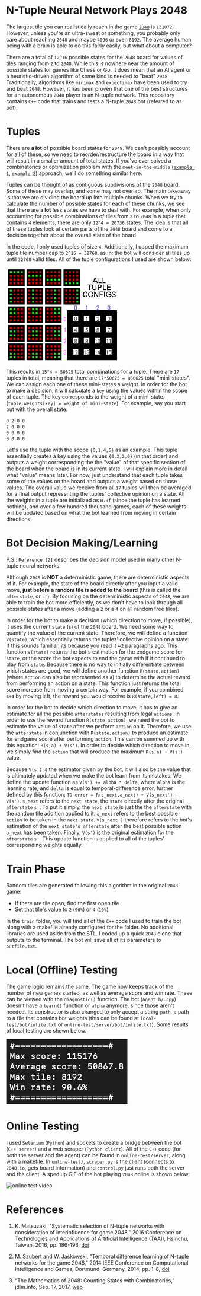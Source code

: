 # N-Tuple Neural Network Plays 2048

The largest tile you can realistically reach in the game [`2048`](https://2048.io) is `131072`. However, unless you're an ultra-sweat or something, you probably only care about reaching `2048` and maybe `4096` or even `8192`. The average human being with a brain is able to do this fairly easily, but what about a computer?

There are a total of `12^16` possible states for the `2048` board for values of tiles ranging from `2` to `2048`. While this is nowhere near the amount of possible states for games like Chess or Go, it does mean that an AI agent or a heuristic-driven algorithm of some kind is needed to "beat" `2048`. Traditionally, algorithms like `minimax` and `expectimax` have been used to try and beat `2048`. However, it has been proven that one of the best structures for an autonomous `2048` player is an N-tuple network. This repository contains `C++` code that trains and tests a N-tuple `2048` bot (referred to as bot).

# Tuples

There are **a lot** of possible board states for `2048`. We can't possibly account for all of these, so we need to reorder/restructure the board in a way that will result in a smaller amount of total states. If you've ever solved a combinatorics or optimization problem with the `meet-in-the-middle` ([`example 1`](https://leetcode.com/problems/partition-array-into-two-arrays-to-minimize-sum-difference/description/), [`example 2`](https://leetcode.com/problems/closest-subsequence-sum/description/)) approach, we'll do something similar here.

Tuples can be thought of as contiguous subdivisions of the `2048` board. Some of these may overlap, and some may not overlap. The main takeaway is that we are dividing the board up into multiple chunks. When we try to calculate the number of possible states for each of these chunks, we see that there are **a lot** less states we have to deal with. For example, when only accounting for possible combinations of tiles from `2` to `2048` in a tuple that contains `4` elements, there are only `12^4 = 20736` states. The idea is that all of these tuples look at certain parts of the `2048` board and come to a decision together about the overall state of the board.

In the code, I only used tuples of size `4`. Additionally, I upped the maximum tuple tile number cap to `2^15 = 32768`, as in: the bot will consider all tiles up until `32768` valid tiles. All of the tuple configurations I used are shown below:

![all 4-tuples](visuals/all-tuples.png)

This results in `15^4 = 50625` total combinations for a tuple. There are `17` tuples in total, meaning that there are `17*50625 = 860625` total "mini-states". We can assign each one of these mini-states a weight. In order for the bot to make a decision, it will calculate a `key` using the values within the scope of each tuple. The key corresponds to the weight of a mini-state. (`tuple.weights[key] = weight of mini-state`). For example, say you start out with the overall state:

```{c++}
0 2 0 0
2 0 0 0
0 0 0 0
0 0 0 0
```

Let's use the tuple with the scope `{0,1,4,5}` as an example. This tuple essentially creates a key using the values `{0,2,2,0}` (in that order) and outputs a weight corresponding the the "value" of that specific section of the board when the board is in its current state. I will explain more in detail what "value" means later. For now, just understand that each tuple takes some of the values on the board and outputs a weight based on those values. The overall value we receive from all `17` tuples will then be averaged for a final output representing the tuples' collective opinion on a state. All the weights in a tuple are initialized as `0.0f` (since the tuple has learned nothing), and over a few hundred thousand games, each of these weights will be updated based on what the bot learned from moving in certain directions.

# Bot Decision Making/Learning

P.S.: `Reference [2]` describes the decision model used in many other N-tuple neural networks.

Although `2048` is **NOT** a deterministic game, there are deterministic aspects of it. For example, the state of the board directly after you input a valid move, **just before a random tile is added to the board** (this is called the `afterstate`, or `s'`). By focusing on the deterministic aspects of `2048`, we are able to train the bot more efficiently, as we don't have to look through all possible states after a move (adding a `2` or a `4` on all random free tiles).

In order for the bot to make a decision (which direction to move, if possible), it uses the current `state` (`s`) of the `2048` board. We need some way to quantify the value of the current state. Therefore, we will define a function `V(state)`, which essentially returns the tuples' collective opinion on a state. If this sounds familiar, its because you read it ~`2` paragraphs ago. This function `V(state)` returns the bot's estimation for the endgame score for `state`, or the score the bot expects to end the game with if it continued to play from `state`. Because there is no way to initially differentiate between which states are good, we will define another function `R(state,action)` (where `action` can also be represented as `a`) to determine the actual reward from performing an action on a state. This function just returns the total score increase from moving a certain way. For example, if you combined `4+4` by moving left, the reward you would receive is `R(state,left) = 8`. 

In order for the bot to decide which direction to move, it has to give an estimate for all the possible `afterstates` resulting from legal `actions`. In order to use the reward function `R(state,action)`, we need the bot to estimate the value of `state` after we perform `action` on it. Therefore, we use the `afterstate` in conjunction with `R(state,action)` to produce an estimate for endgame score after performing `action`. This can be summed up with this equation: `R(s,a) + V(s')`. In order to decide which direction to move in, we simply find the `action` that will produce the maximum `R(s,a) + V(s')` value.

Because `V(s')` is the estimator given by the bot, it will also be the value that is ultimately updated when we make the bot learn from its mistakes. We define the update function as `V(s') += alpha * delta`, where `alpha` is the learning rate, and `delta` is equal to temporal-difference error, further defined by this function: `TD-error = R(s_next,a_next) + V(s_next') - V(s')`. `s_next` refers to the `next state`, the `state` directly after the original `afterstate` `s'`. To put it simply, the `next state` is just the the `afterstate` with the random tile addition applied to it. `a_next` refers to the best possible `action` to be taken in the `next state`. `V(s_next')` therefore refers to the bot's estimation of the `next state's afterstate` after the best possible action `a_next` has been taken. Finally, `V(s')` is the original estimation for the `afterstate` `s'`. This update function is applied to all of the tuples' corresponding weights equally.

# Train Phase

Random tiles are generated following this algorithm in the original `2048` game:

- If there are tile open, find the first open tile
- Set that tile's value to `2` (`90%`) or `4` (`10%`)

In the `train` folder, you will find all of the `C++` code I used to train the bot along with a makefile already configured for the folder. No additional libraries are used aside from the STL. I coded up a quick `2048` clone that outputs to the terminal. The bot will save all of its parameters to `outfile.txt`.

# Local (Offline) Testing

The game logic remains the same. The game now keeps track of the number of new games started, as well as average score and win rate. These can be viewed with the `diagnostic()` function. The bot (`agent.h/.cpp`) doesn't have a `learn()` function or `alpha` anymore, since those aren't needed. Its constructor is also changed to only accept a string `path`, a path to a file that contains bot weights (this can be found at `local-test/bot/infile.txt` or `online-test/server/bot/infile.txt`). Some results of local testing are shown below.

![local test results](visuals/local-1000.png)

# Online Testing

I used `Selenium` (`Python`) and sockets to create a bridge between the bot (`C++ server`) and a web scraper (`Python client`). All of the `C++` code (for both the server and the agent) can be found in `online-test/server`, along with a makefile. In `online-test/`, `scraper.py` is the client (connects to `2048.io`, gets board information) and `control.py` just runs both the server and the client. A sped up GIF of the bot playing `2048` online is shown below:

![online test video](visuals/full-online.gif)

# References

1. K. Matsuzaki, "Systematic selection of N-tuple networks with consideration of interinfluence for game 2048," 2016 Conference on Technologies and Applications of Artificial Intelligence (TAAI), Hsinchu, Taiwan, 2016, pp. 186-193, [doi](10.1109/TAAI.2016.7880154)

2. M. Szubert and W. Jaśkowski, "Temporal difference learning of N-tuple networks for the game 2048," 2014 IEEE Conference on Computational Intelligence and Games, Dortmund, Germany, 2014, pp. 1-8, [doi](10.1109/CIG.2014.6932907)

3. “The Mathematics of 2048: Counting States with Combinatorics,” jdlm.info, Sep. 17, 2017. [web](https://jdlm.info/articles/2017/09/17/counting-states-combinatorics-2048.html)